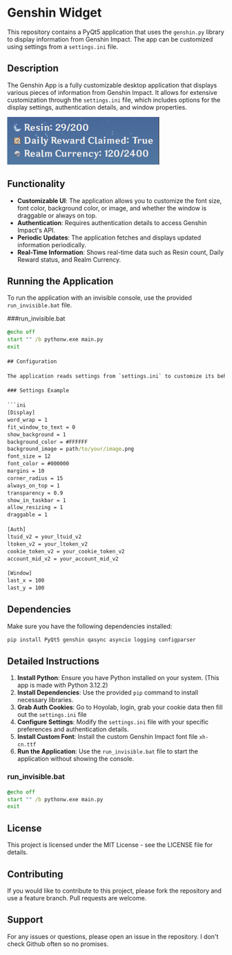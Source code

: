 # Genshin Widget

This repository contains a PyQt5 application that uses the `genshin.py` library to display information from Genshin Impact. The app can be customized using settings from a `settings.ini` file.

## Description

The Genshin App is a fully customizable desktop application that displays various pieces of information from Genshin Impact. It allows for extensive customization through the `settings.ini` file, which includes options for the display settings, authentication details, and window properties.

![Preview Image](https://raw.githubusercontent.com/Naguroka/GenshinWidget/main/Preview.png)

## Functionality

- **Customizable UI**: The application allows you to customize the font size, font color, background color, or image, and whether the window is draggable or always on top.
- **Authentication**: Requires authentication details to access Genshin Impact's API.
- **Periodic Updates**: The application fetches and displays updated information periodically.
- **Real-Time Information**: Shows real-time data such as Resin count, Daily Reward status, and Realm Currency.

## Running the Application

To run the application with an invisible console, use the provided `run_invisible.bat` file.


###run_invisible.bat

```bat
@echo off
start "" /b pythonw.exe main.py
exit

## Configuration

The application reads settings from `settings.ini` to customize its behavior and appearance. Ensure you have this file in the same directory as `main.py`.

### Settings Example

```ini
[Display]
word_wrap = 1
fit_window_to_text = 0
show_background = 1
background_color = #FFFFFF
background_image = path/to/your/image.png
font_size = 12
font_color = #000000
margins = 10
corner_radius = 15
always_on_top = 1
transparency = 0.9
show_in_taskbar = 1
allow_resizing = 1
draggable = 1

[Auth]
ltuid_v2 = your_ltuid_v2
ltoken_v2 = your_ltoken_v2
cookie_token_v2 = your_cookie_token_v2
account_mid_v2 = your_account_mid_v2

[Window]
last_x = 100
last_y = 100
```

## Dependencies

Make sure you have the following dependencies installed:

```bash
pip install PyQt5 genshin qasync asyncio logging configparser
```

## Detailed Instructions

1. **Install Python**: Ensure you have Python installed on your system. (This app is made with Python 3.12.2)
2. **Install Dependencies**: Use the provided `pip` command to install necessary libraries.
3. **Grab Auth Cookies**: Go to Hoyolab, login, grab your cookie data then fill out the `settings.ini` file
4. **Configure Settings**: Modify the `settings.ini` file with your specific preferences and authentication details.
5. **Install Custom Font**: Install the custom Genshin Impact font file `xh-cn.ttf`
6. **Run the Application**: Use the `run_invisible.bat` file to start the application without showing the console.

### run_invisible.bat

```bat
@echo off
start "" /b pythonw.exe main.py
exit
```

## License

This project is licensed under the MIT License - see the LICENSE file for details.

## Contributing

If you would like to contribute to this project, please fork the repository and use a feature branch. Pull requests are welcome.

## Support

For any issues or questions, please open an issue in the repository. I don't check Github often so no promises.


